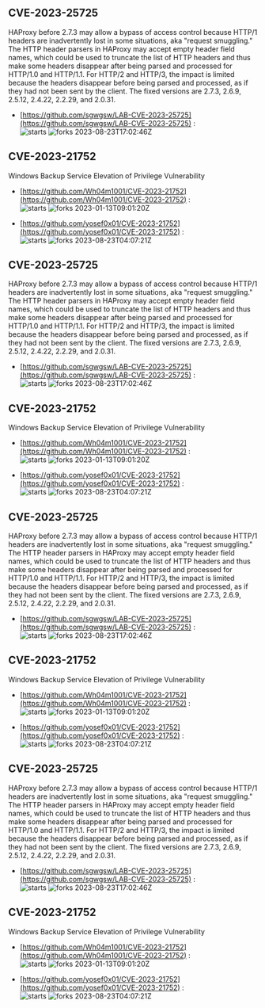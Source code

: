 ## CVE-2023-25725
 HAProxy before 2.7.3 may allow a bypass of access control because HTTP/1 headers are inadvertently lost in some situations, aka "request smuggling." The HTTP header parsers in HAProxy may accept empty header field names, which could be used to truncate the list of HTTP headers and thus make some headers disappear after being parsed and processed for HTTP/1.0 and HTTP/1.1. For HTTP/2 and HTTP/3, the impact is limited because the headers disappear before being parsed and processed, as if they had not been sent by the client. The fixed versions are 2.7.3, 2.6.9, 2.5.12, 2.4.22, 2.2.29, and 2.0.31.

- [https://github.com/sgwgsw/LAB-CVE-2023-25725](https://github.com/sgwgsw/LAB-CVE-2023-25725) :  
![starts](https://img.shields.io/github/stars/sgwgsw/LAB-CVE-2023-25725.svg) 
![forks](https://img.shields.io/github/forks/sgwgsw/LAB-CVE-2023-25725.svg) 
2023-08-23T17:02:46Z

## CVE-2023-21752
 Windows Backup Service Elevation of Privilege Vulnerability

- [https://github.com/Wh04m1001/CVE-2023-21752](https://github.com/Wh04m1001/CVE-2023-21752) :  
![starts](https://img.shields.io/github/stars/Wh04m1001/CVE-2023-21752.svg) 
![forks](https://img.shields.io/github/forks/Wh04m1001/CVE-2023-21752.svg) 
2023-01-13T09:01:20Z

- [https://github.com/yosef0x01/CVE-2023-21752](https://github.com/yosef0x01/CVE-2023-21752) :  
![starts](https://img.shields.io/github/stars/yosef0x01/CVE-2023-21752.svg) 
![forks](https://img.shields.io/github/forks/yosef0x01/CVE-2023-21752.svg) 
2023-08-23T04:07:21Z

## CVE-2023-25725
 HAProxy before 2.7.3 may allow a bypass of access control because HTTP/1 headers are inadvertently lost in some situations, aka "request smuggling." The HTTP header parsers in HAProxy may accept empty header field names, which could be used to truncate the list of HTTP headers and thus make some headers disappear after being parsed and processed for HTTP/1.0 and HTTP/1.1. For HTTP/2 and HTTP/3, the impact is limited because the headers disappear before being parsed and processed, as if they had not been sent by the client. The fixed versions are 2.7.3, 2.6.9, 2.5.12, 2.4.22, 2.2.29, and 2.0.31.

- [https://github.com/sgwgsw/LAB-CVE-2023-25725](https://github.com/sgwgsw/LAB-CVE-2023-25725) :  
![starts](https://img.shields.io/github/stars/sgwgsw/LAB-CVE-2023-25725.svg) 
![forks](https://img.shields.io/github/forks/sgwgsw/LAB-CVE-2023-25725.svg) 
2023-08-23T17:02:46Z

## CVE-2023-21752
 Windows Backup Service Elevation of Privilege Vulnerability

- [https://github.com/Wh04m1001/CVE-2023-21752](https://github.com/Wh04m1001/CVE-2023-21752) :  
![starts](https://img.shields.io/github/stars/Wh04m1001/CVE-2023-21752.svg) 
![forks](https://img.shields.io/github/forks/Wh04m1001/CVE-2023-21752.svg) 
2023-01-13T09:01:20Z

- [https://github.com/yosef0x01/CVE-2023-21752](https://github.com/yosef0x01/CVE-2023-21752) :  
![starts](https://img.shields.io/github/stars/yosef0x01/CVE-2023-21752.svg) 
![forks](https://img.shields.io/github/forks/yosef0x01/CVE-2023-21752.svg) 
2023-08-23T04:07:21Z

## CVE-2023-25725
 HAProxy before 2.7.3 may allow a bypass of access control because HTTP/1 headers are inadvertently lost in some situations, aka "request smuggling." The HTTP header parsers in HAProxy may accept empty header field names, which could be used to truncate the list of HTTP headers and thus make some headers disappear after being parsed and processed for HTTP/1.0 and HTTP/1.1. For HTTP/2 and HTTP/3, the impact is limited because the headers disappear before being parsed and processed, as if they had not been sent by the client. The fixed versions are 2.7.3, 2.6.9, 2.5.12, 2.4.22, 2.2.29, and 2.0.31.

- [https://github.com/sgwgsw/LAB-CVE-2023-25725](https://github.com/sgwgsw/LAB-CVE-2023-25725) :  
![starts](https://img.shields.io/github/stars/sgwgsw/LAB-CVE-2023-25725.svg) 
![forks](https://img.shields.io/github/forks/sgwgsw/LAB-CVE-2023-25725.svg) 
2023-08-23T17:02:46Z

## CVE-2023-21752
 Windows Backup Service Elevation of Privilege Vulnerability

- [https://github.com/Wh04m1001/CVE-2023-21752](https://github.com/Wh04m1001/CVE-2023-21752) :  
![starts](https://img.shields.io/github/stars/Wh04m1001/CVE-2023-21752.svg) 
![forks](https://img.shields.io/github/forks/Wh04m1001/CVE-2023-21752.svg) 
2023-01-13T09:01:20Z

- [https://github.com/yosef0x01/CVE-2023-21752](https://github.com/yosef0x01/CVE-2023-21752) :  
![starts](https://img.shields.io/github/stars/yosef0x01/CVE-2023-21752.svg) 
![forks](https://img.shields.io/github/forks/yosef0x01/CVE-2023-21752.svg) 
2023-08-23T04:07:21Z

## CVE-2023-25725
 HAProxy before 2.7.3 may allow a bypass of access control because HTTP/1 headers are inadvertently lost in some situations, aka "request smuggling." The HTTP header parsers in HAProxy may accept empty header field names, which could be used to truncate the list of HTTP headers and thus make some headers disappear after being parsed and processed for HTTP/1.0 and HTTP/1.1. For HTTP/2 and HTTP/3, the impact is limited because the headers disappear before being parsed and processed, as if they had not been sent by the client. The fixed versions are 2.7.3, 2.6.9, 2.5.12, 2.4.22, 2.2.29, and 2.0.31.

- [https://github.com/sgwgsw/LAB-CVE-2023-25725](https://github.com/sgwgsw/LAB-CVE-2023-25725) :  
![starts](https://img.shields.io/github/stars/sgwgsw/LAB-CVE-2023-25725.svg) 
![forks](https://img.shields.io/github/forks/sgwgsw/LAB-CVE-2023-25725.svg) 
2023-08-23T17:02:46Z

## CVE-2023-21752
 Windows Backup Service Elevation of Privilege Vulnerability

- [https://github.com/Wh04m1001/CVE-2023-21752](https://github.com/Wh04m1001/CVE-2023-21752) :  
![starts](https://img.shields.io/github/stars/Wh04m1001/CVE-2023-21752.svg) 
![forks](https://img.shields.io/github/forks/Wh04m1001/CVE-2023-21752.svg) 
2023-01-13T09:01:20Z

- [https://github.com/yosef0x01/CVE-2023-21752](https://github.com/yosef0x01/CVE-2023-21752) :  
![starts](https://img.shields.io/github/stars/yosef0x01/CVE-2023-21752.svg) 
![forks](https://img.shields.io/github/forks/yosef0x01/CVE-2023-21752.svg) 
2023-08-23T04:07:21Z

